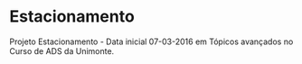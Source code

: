 # Estacionamento
Projeto Estacionamento - Data inicial 07-03-2016 em Tópicos avançados no Curso de ADS da Unimonte.
